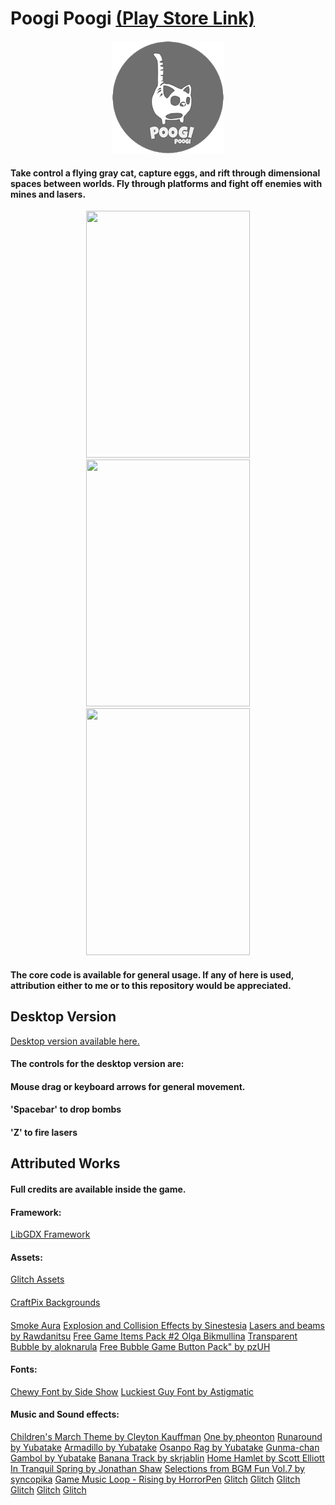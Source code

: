 # Poogi Poogi [(Play Store Link)](https://play.google.com/store/apps/details?id=com.mygdx.poogi)

<p align="center">
  <img width="180" height="180" src="https://github.com/Jaime-Cristobal/Poogi-Poogi-Game/blob/master/gifs/other/poogi_logo.png">
</p>

#### Take control a flying gray cat, capture eggs, and rift through dimensional spaces between worlds. Fly through platforms and fight off enemies with mines and lasers.

<p align="center">
  <img width="262" height="395" src="https://github.com/Jaime-Cristobal/Poogi-Poogi-Game/blob/master/gifs/sample_2.gif">
  <img width="262" height="395" src="https://github.com/Jaime-Cristobal/Poogi-Poogi-Game/blob/master/gifs/sample_4.gif">
  <img width="262" height="395" src="https://github.com/Jaime-Cristobal/Poogi-Poogi-Game/blob/master/gifs/sample_3.gif">
</p>

#### The core code is available for general usage. If any of here is used, attribution either to me or to this repository would be appreciated.


Desktop Version
-----
[Desktop version available here.](https://drive.google.com/file/d/13mjo3EkZjasY3vh4j8IFL-WaSatLfT6I/view?usp=sharing)

#### The controls for the desktop version are:
#### Mouse drag or keyboard arrows for general movement.
#### 'Spacebar' to drop bombs
#### 'Z' to fire lasers


Attributed Works
-----
#### Full credits are available inside the game.

#### Framework:
[LibGDX Framework](https://libgdx.badlogicgames.com/)
#### Assets:
[Glitch Assets](https://www.glitchthegame.com/)
####
[CraftPix Backgrounds](https://craftpix.net)
####
[Smoke Aura](https://opengameart.org/users/beast)
[Explosion and Collision Effects by Sinestesia](https://opengameart.org/users/sinestesia)
[Lasers and beams by Rawdanitsu](https://opengameart.org/users/rawdanitsu)
[Free Game Items Pack #2 Olga Bikmullina](http://ahninniah.graphics)
[Transparent Bubble by aloknarula](https://opengameart.org/users/aloknarula)
[Free Bubble Game Button Pack" by pzUH](https://opengameart.org/users/pzuh)
#### Fonts:
[Chewy Font by Side Show](https://fonts.google.com/specimen/Chewy)
[Luckiest Guy Font by Astigmatic](https://fonts.google.com/specimen/Luckiest+Guy?selection.family=Luckiest+Guy)
#### Music and Sound effects:
[Children's March Theme by Cleyton Kauffman](https://soundcloud.com/cleytonkauffman)
[One by pheonton](https://opengameart.org/users/pheonton)
[Runaround by Yubatake](https://opengameart.org/users/yubatake)
[Armadillo by Yubatake](https://opengameart.org/users/yubatake)
[Osanpo Rag by Yubatake](https://opengameart.org/users/yubatake)
[Gunma-chan Gambol by Yubatake](https://opengameart.org/users/yubatake)
[Banana Track by skrjablin](https://opengameart.org/users/skrjablin)
[Home Hamlet by Scott Elliott]()
[In Tranquil Spring by Jonathan Shaw](www.jshaw.co.uk)
[Selections from BGM Fun Vol.7 by syncopika](https://opengameart.org/users/syncopika)
[Game Music Loop - Rising by HorrorPen](https://opengameart.org/users/horrorpen)
[Glitch]()
[Glitch]()
[Glitch]()
[Glitch]()
[Glitch]()
[Glitch]()
